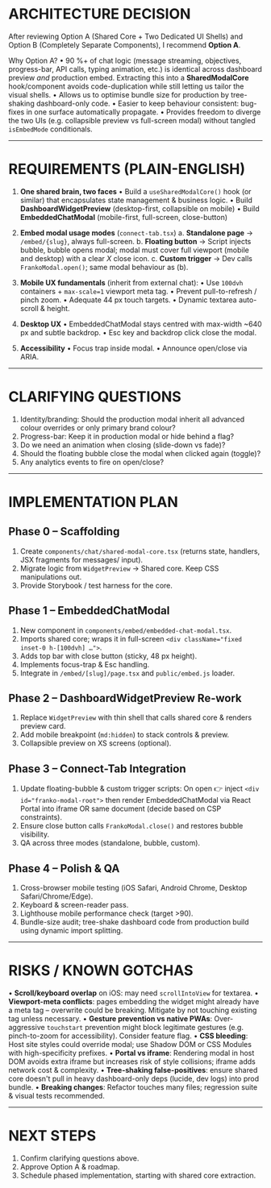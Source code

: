 ARCHITECTURE DECISION
=====================

After reviewing Option A (Shared Core + Two Dedicated UI Shells) and Option B (Completely Separate Components), I recommend **Option A**.

Why Option A?
• 90 %+ of chat logic (message streaming, objectives, progress-bar, API calls, typing animation, etc.) is identical across dashboard preview _and_ production embed. Extracting this into a **SharedModalCore** hook/component avoids code-duplication while still letting us tailor the visual shells.
• Allows us to optimise bundle size for production by tree-shaking dashboard-only code.
• Easier to keep behaviour consistent: bug-fixes in one surface automatically propagate.
• Provides freedom to diverge the two UIs (e.g. collapsible preview vs full-screen modal) without tangled `isEmbedMode` conditionals.

---

REQUIREMENTS (PLAIN-ENGLISH)
============================

1. **One shared brain, two faces**
   • Build a `useSharedModalCore()` hook (or similar) that encapsulates state management & business logic.
   • Build **DashboardWidgetPreview** (desktop-first, collapsible on mobile)
   • Build **EmbeddedChatModal** (mobile-first, full-screen, close-button)

2. **Embed modal usage modes** (`connect-tab.tsx`)
   a. **Standalone page** → `/embed/{slug}`, always full-screen.
   b. **Floating button** → Script injects bubble, bubble opens modal; modal must cover full viewport (mobile and desktop) with a clear _X_ close icon.
   c. **Custom trigger** → Dev calls `FrankoModal.open()`; same modal behaviour as (b).

3. **Mobile UX fundamentals** (inherit from external chat):
   • Use `100dvh` containers + `max-scale=1` viewport meta tag.
   • Prevent pull-to-refresh / pinch zoom.
   • Adequate 44 px touch targets.
   • Dynamic textarea auto-scroll & height.

4. **Desktop UX**
   • EmbeddedChatModal stays centred with max-width ~640 px and subtle backdrop.
   • Esc key and backdrop click close the modal.

5. **Accessibility**
   • Focus trap inside modal.
   • Announce open/close via ARIA.

---

CLARIFYING QUESTIONS
====================
1. Identity/branding: Should the production modal inherit all advanced colour overrides or only primary brand colour?
2. Progress-bar: Keep it in production modal or hide behind a flag?
3. Do we need an animation when closing (slide-down vs fade)?
4. Should the floating bubble close the modal when clicked again (toggle)?
5. Any analytics events to fire on open/close?

---

IMPLEMENTATION PLAN
===================

Phase 0 – Scaffolding
----------------------
1. Create `components/chat/shared-modal-core.tsx` (returns state, handlers, JSX fragments for messages/ input).
2. Migrate logic from `WidgetPreview` → Shared core. Keep CSS manipulations out.
3. Provide Storybook / test harness for the core.

Phase 1 – EmbeddedChatModal
---------------------------
1. New component in `components/embed/embedded-chat-modal.tsx`.
2. Imports shared core; wraps it in full-screen `<div className="fixed inset-0 h-[100dvh] …">`.
3. Adds top bar with close button (sticky, 48 px height).
4. Implements focus-trap & Esc handling.
5. Integrate in `/embed/[slug]/page.tsx` and `public/embed.js` loader.

Phase 2 – DashboardWidgetPreview Re-work
----------------------------------------
1. Replace `WidgetPreview` with thin shell that calls shared core & renders preview card.
2. Add mobile breakpoint (`md:hidden`) to stack controls & preview.
3. Collapsible preview on XS screens (optional).

Phase 3 – Connect-Tab Integration
---------------------------------
1. Update floating-bubble & custom trigger scripts: On open 👉 inject `<div id="franko-modal-root">` then render EmbeddedChatModal via React Portal into iframe OR same document (decide based on CSP constraints).
2. Ensure close button calls `FrankoModal.close()` and restores bubble visibility.
3. QA across three modes (standalone, bubble, custom).

Phase 4 – Polish & QA
---------------------
1. Cross-browser mobile testing (iOS Safari, Android Chrome, Desktop Safari/Chrome/Edge).
2. Keyboard & screen-reader pass.
3. Lighthouse mobile performance check (target >90).
4. Bundle-size audit; tree-shake dashboard code from production build using dynamic import splitting.

---

RISKS / KNOWN GOTCHAS
======================
• **Scroll/keyboard overlap** on iOS: may need `scrollIntoView` for textarea.
• **Viewport-meta conflicts**: pages embedding the widget might already have a meta tag – overwrite could be breaking. Mitigate by not touching existing tag unless necessary.
• **Gesture prevention vs native PWAs**: Over-aggressive `touchstart` prevention might block legitimate gestures (e.g. pinch-to-zoom for accessibility). Consider feature flag.
• **CSS bleeding**: Host site styles could override modal; use Shadow DOM or CSS Modules with high-specificity prefixes.
• **Portal vs iframe**: Rendering modal in host DOM avoids extra iframe but increases risk of style collisions; iframe adds network cost & complexity.
• **Tree-shaking false-positives**: ensure shared core doesn't pull in heavy dashboard-only deps (lucide, dev logs) into prod bundle.
• **Breaking changes**: Refactor touches many files; regression suite & visual tests recommended.

---

NEXT STEPS
===========
1. Confirm clarifying questions above.
2. Approve Option A & roadmap.
3. Schedule phased implementation, starting with shared core extraction.
